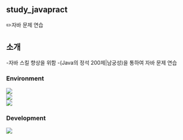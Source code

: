 ## study_javapract
✏️자바 문제 연습

## 소개
-자바 스킬 향상을 위함
-(Java의 정석 200제|남궁성)을 통하여 자바 문제 연습

### Environment
<div style="display:flex; flex-direction:column; align-items:flex-start;">
<img src="https://img.shields.io/badge/IntelliJIDEA-000000?style=for-the-badge&logo=intellijidea&logoColor=white">
<img src="https://img.shields.io/badge/GIT-F05032?style=for-the-badge&logo=GITa&logoColor=white">
<img src="https://img.shields.io/badge/GITHUB-181717?style=for-the-badge&logo=GITHUB&logoColor=white"> 

### Development
<div style="display:flex; flex-direction:column; align-items:flex-start;">
<img src="https://img.shields.io/badge/Java-007396?style=for-the-badge&logo=Java&logoColor=white">


